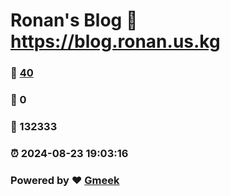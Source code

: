 # Ronan's Blog :link: https://blog.ronan.us.kg 
### :page_facing_up: [40](https://blog.ronan.us.kg/tag.html) 
### :speech_balloon: 0 
### :hibiscus: 132333 
### :alarm_clock: 2024-08-23 19:03:16 
### Powered by :heart: [Gmeek](https://github.com/Meekdai/Gmeek)
